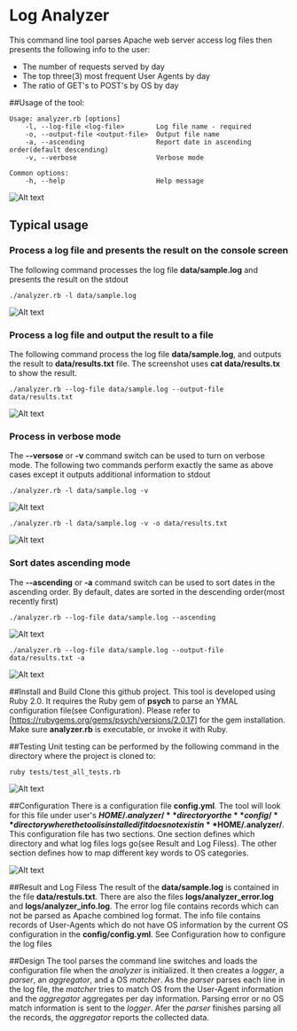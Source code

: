 # Log Analyzer

This command line tool parses Apache web server access log files then presents the following info to the user:

* The number of requests served by day
* The top three(3) most frequent User Agents by day
* The ratio of GET's to POST's by OS by day

##Usage of the tool:
```
Usage: analyzer.rb [options]
    -l, --log-file <log-file>        Log file name - required
    -o, --output-file <output-file>  Output file name
    -a, --ascending                  Report date in ascending order(default descending)
    -v, --verbose                    Verbose mode

Common options:
    -h, --help                       Help message
```

![Alt text](/data/help-screen.jpg?raw=true "Help Screenshot")

## Typical usage

### Process a log file and presents the result on the console screen
The following command processes the log file **data/sample.log** and presents the result on the stdout

`./analyzer.rb -l data/sample.log`

![Alt text](/data/regular-screen.jpg?raw=true "Result Screenshot")

### Process a log file and output the result to a file
The following command process the log file **data/sample.log**, and outputs the result to **data/results.txt** file. The screenshot uses 
**cat data/results.tx** to show the result.

`./analyzer.rb --log-file data/sample.log --output-file data/results.txt`

![Alt text](/data/output-file.jpg?raw=true "Result Screenshot")

### Process in verbose mode
The **--versose** or **-v** command switch can be used to turn on verbose mode. The following two commands perform exactly the same as above cases except it outputs additional information to stdout

`./analyzer.rb -l data/sample.log -v`

![Alt text](/data/verbose-screen.jpg?raw=true "Result Screenshot")

`./analyzer.rb -l data/sample.log -v -o data/results.txt`

![Alt text](/data/verbose-with-output-screen.jpg?raw=true "Result Screenshot")

### Sort dates ascending mode
The **--ascending** or **-a** command switch can be used to sort dates in the ascending order. By default, dates are sorted in the descending order(most recently first)

`./analyzer.rb --log-file data/sample.log --ascending`

![Alt text](/data/ascending.jpg?raw=true "Result Screenshot")

`./analyzer.rb --log-file data/sample.log --output-file data/results.txt -a`

![Alt text](/data/ascending-file.jpg?raw=true "Result Screenshot")

##Install and Build
Clone this github project. This tool is developed using Ruby 2.0. It requires the Ruby gem of **psych** to parse an YMAL configuration file(see Configuration). Please refer to [https://rubygems.org/gems/psych/versions/2.0.17] for the gem installation.
Make sure **analyzer.rb** is executable, or invoke it with Ruby.

##Testing
Unit testing can be performed by the following command in the directory where the project is cloned to:

`ruby tests/test_all_tests.rb`

![Alt text](/data/unit-testings.jpg?raw=true "Result Screenshot")

##Configuration
There is a configuration file **config.yml**. The tool will look for this file under user's **$HOME/.analyzer/** directory or the **config/** directory where the tool is installed if it does not exist in **$HOME/.analyzer/**. This configuration file has two sections. One section defines which directory and what log files logs go(see Result and Log Filess). The other section defines how to map different key words to OS categories.

![Alt text](/data/config.jpg?raw=true "Result Screenshot")

##Result and Log Filess
The result of the **data/sample.log** is contained in the file **data/restuls.txt**.
There are also the files **logs/analyzer_error.log** and **logs/analyzer_info.log**.
The error log file contains records which can not be parsed as Apache combined log format.
The info file contains records of User-Agents which do not have OS information by the current OS configuration in the **config/config.yml**.
See Configuration how to configure the log files

##Design
The tool parses the command line switches and loads the configuration file when the *analyzer* is initialized.
It then creates a *logger*, a *parser*, an *aggregator*, and a OS *matcher*.
As the *parser* parses each line in the log file, the *matcher* tries to match OS from the User-Agent information and the *aggregator* aggregates per day information. Parsing error or no OS match information is sent to the *logger*. Afer the *parser* finishes parsing all the records,
the *aggregator* reports the collected data.
